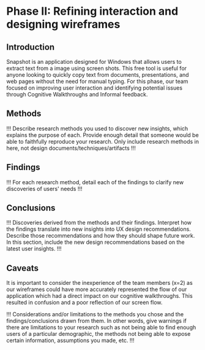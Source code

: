 # Phase II: Refining interaction and designing wireframes

## Introduction

Snapshot is an application designed for Windows that allows users to extract text from a image using screen shots. This free tool is useful for anyone looking to quickly copy text from documents, presentations, and web pages without the need for manual typing. For this phase, our team focused on improving user interaction and identifying potential issues through Cognitive Walkthroughs and Informal feedback.

## Methods

!!! Describe research methods you used to discover new insights, which explains the purpose of each. Provide enough detail that someone would be able to faithfully reproduce your research. Only include research methods in here, not design documents/techniques/artifacts !!!

## Findings

!!! For each research method, detail each of the findings to clarify new discoveries of users' needs !!!

## Conclusions

!!! Discoveries derived from the methods and their findings. Interpret how the findings translate into new insights into UX design recommendations. Describe those recommendations and how they should shape future work. In this section, include the new design recommendations based on the latest user insights. !!!

## Caveats

It is important to consider the inexperience of the team members (x=2) as our wireframes could have more accurately represented the flow of our application which had a direct impact on our cognitive walkthroughs. This resulted in confusion and a poor reflection of our screen flow.

!!! Considerations and/or limitations to the methods you chose and the findings/conclusions drawn from them. In other words, give warnings if there are limitations to your research such as not being able to find enough users of a particular demographic, the methods not being able to expose certain information, assumptions you made, etc. !!!
